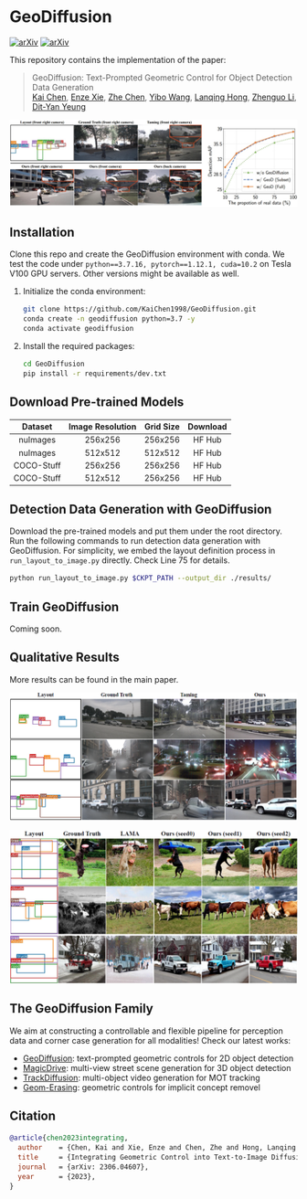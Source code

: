 # GeoDiffusion
[![arXiv](https://img.shields.io/badge/arXiv-2306.04607-b31b1b.svg?style=plastic)](https://arxiv.org/abs/2306.04607) [![arXiv](https://img.shields.io/badge/Web-GeoDiffusion-blue.svg?style=plastic)](https://kaichen1998.github.io/projects/geodiffusion/)

This repository contains the implementation of the paper:

> GeoDiffusion: Text-Prompted Geometric Control for Object Detection Data Generation <br>
> [Kai Chen](https://kaichen1998.github.io/), [Enze Xie](https://xieenze.github.io/), [Zhe Chen](https://czczup.github.io/), [Yibo Wang](https://openreview.net/profile?id=~Yibo_Wang7), [Lanqing Hong](https://scholar.google.com/citations?hl=zh-CN&user=2p7x6OUAAAAJ&view_op=list_works&sortby=pubdate), [Zhenguo Li](https://scholar.google.com/citations?user=XboZC1AAAAAJ&hl=zh-CN), [Dit-Yan Yeung](https://sites.google.com/view/dyyeung/home)

![img](./images/overview.png)



## Installation

Clone this repo and create the GeoDiffusion environment with conda. We test the code under `python==3.7.16, pytorch==1.12.1, cuda=10.2` on Tesla V100 GPU servers. Other versions might be available as well.

1. Initialize the conda environment:

   ```bash
   git clone https://github.com/KaiChen1998/GeoDiffusion.git
   conda create -n geodiffusion python=3.7 -y
   conda activate geodiffusion
   ```

2. Install the required packages:

   ```bash
   cd GeoDiffusion
   pip install -r requirements/dev.txt
   ```



## Download Pre-trained Models

|  Dataset   | Image Resolution | Grid Size | Download |
| :--------: | :--------------: | :-------: | :------: |
|  nuImages  |     256x256      |  256x256  |  HF Hub  |
|  nuImages  |     512x512      |  512x512  |  HF Hub  |
| COCO-Stuff |     256x256      |  256x256  |  HF Hub  |
| COCO-Stuff |     512x512      |  256x256  |  HF Hub  |




## Detection Data Generation with GeoDiffusion

Download the pre-trained models and put them under the root directory. Run the following commands to run detection data generation with GeoDiffusion. For simplicity, we embed the layout definition process in `run_layout_to_image.py` directly. Check Line 75 for details.

```bash
python run_layout_to_image.py $CKPT_PATH --output_dir ./results/
```



## Train GeoDiffusion

Coming soon.



## Qualitative Results

More results can be found in the main paper.

![img](./images/qualitative_1.PNG)

![img](./images/qualitative_2.PNG)



## The GeoDiffusion Family

We aim at constructing a controllable and flexible pipeline for perception data and corner case generation for all modalities! Check our latest works:

- [GeoDiffusion](https://kaichen1998.github.io/projects/geodiffusion/): text-prompted geometric controls for 2D object detection
- [MagicDrive](https://gaoruiyuan.com/magicdrive/): multi-view street scene generation for 3D object detection
- [TrackDiffusion](https://kaichen1998.github.io/projects/trackdiffusion/): multi-object video generation for MOT tracking
- [Geom-Erasing](https://arxiv.org/abs/2310.05873): geometric controls for implicit concept removel



## Citation

```bibtex
@article{chen2023integrating,
  author    = {Chen, Kai and Xie, Enze and Chen, Zhe and Hong, Lanqing and Li, Zhenguo and Yeung, Dit-Yan},
  title     = {Integrating Geometric Control into Text-to-Image Diffusion Models for High-Quality Detection Data Generation via Text Prompt},
  journal   = {arXiv: 2306.04607},
  year      = {2023},
}
```

